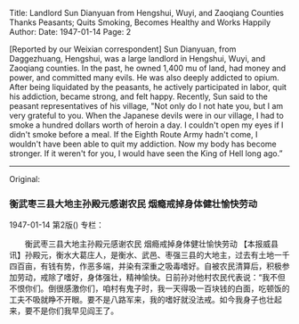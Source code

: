 Title: Landlord Sun Dianyuan from Hengshui, Wuyi, and Zaoqiang Counties Thanks Peasants; Quits Smoking, Becomes Healthy and Works Happily
Author:
Date: 1947-01-14
Page: 2

[Reported by our Weixian correspondent] Sun Dianyuan, from Daggezhuang, Hengshui, was a large landlord in Hengshui, Wuyi, and Zaoqiang counties. In the past, he owned 1,400 mu of land, had money and power, and committed many evils. He was also deeply addicted to opium. After being liquidated by the peasants, he actively participated in labor, quit his addiction, became strong, and felt happy. Recently, Sun said to the peasant representatives of his village, "Not only do I not hate you, but I am very grateful to you. When the Japanese devils were in our village, I had to smoke a hundred dollars worth of heroin a day. I couldn't open my eyes if I didn't smoke before a meal. If the Eighth Route Army hadn't come, I wouldn't have been able to quit my addiction. Now my body has become stronger. If it weren't for you, I would have seen the King of Hell long ago.”



<hr /> 

Original: 


### 衡武枣三县大地主孙殿元感谢农民  烟瘾戒掉身体健壮愉快劳动

1947-01-14
第2版()
专栏：

　　衡武枣三县大地主孙殿元感谢农民
    烟瘾戒掉身体健壮愉快劳动
    【本报威县讯】孙殿元，衡水大葛庄人，是衡水、武邑、枣强三县的大地主，过去有土地一千四百亩，有钱有势，作恶多端，并染有深重之吸毒嗜好。自被农民清算后，积极参加劳动，戒除了嗜好，身体强壮，精神愉快。日前孙对他村农民代表说：“我不但不恨你们。倒很感激你们，咱村有鬼子时，我一天得吸一百块钱的白面，吃顿饭的工夫不吸就睁不开眼。要不是八路军来，我的嗜好就没法戒。如今我身子也壮起来，要不是你们我早见阎王了。
